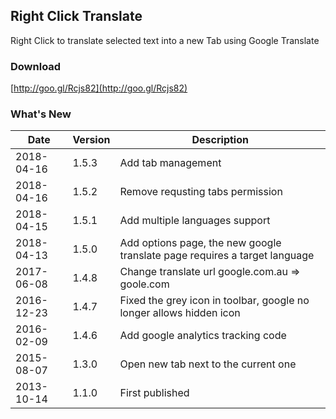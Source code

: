 ## Right Click Translate

Right Click to translate selected text into a new Tab using Google Translate

### Download

[http://goo.gl/Rcjs82](http://goo.gl/Rcjs82)

### What's New
| Date | Version | Description |
| ---- | ------- | ----------- |
| 2018-04-16 | 1.5.3 | Add tab management
| 2018-04-16 | 1.5.2 | Remove requsting tabs permission |
| 2018-04-15 | 1.5.1 | Add multiple languages support |
| 2018-04-13 | 1.5.0 | Add options page, the new google translate page requires a target language |
| 2017-06-08 | 1.4.8 | Change translate url google.com.au => goole.com |
| 2016-12-23 | 1.4.7 | Fixed the grey icon in toolbar, google no longer allows hidden icon |
| 2016-02-09 | 1.4.6 | Add google analytics tracking code |
| 2015-08-07 | 1.3.0 | Open new tab next to the current one |
| 2013-10-14 | 1.1.0 | First published |
